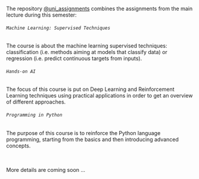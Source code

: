 The repository [@uni_assignments](https://github.com/AlexandruAndrita/uni_assignments "uni_assignments") combines the assignments from the main lecture during this semester: <br/>
###### ``` Machine Learning: Supervised Techniques ``` <br/>
The course is about the machine learning supervised techniques: classification (i.e. methods aiming at models that classify data) or regression (i.e. predict continuous targets from inputs). <br/>
###### ``` Hands-on AI ``` <br/>
The focus of this course is put on Deep Learning and Reinforcement Learning techniques using practical applications in order to get an overview of different approaches. <br/>
###### ``` Programming in Python ``` <br/>
The purpose of this course is to reinforce the Python language programming, starting from the basics and then introducing advanced concepts.
 

<br/><br/>
More details are coming soon ...
